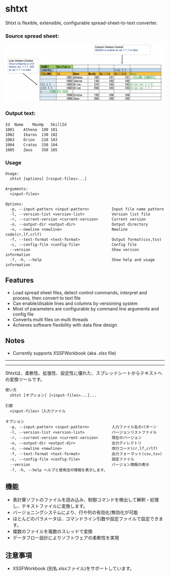 

# shtxt

Shtxt is flexible, extensible, configurable spread-sheet-to-text converter.

### Source spread sheet:

![shtxt-1](docs/images/shtxt-1.png)

### Output text:

```
Id	Name	MaxHp	SkillId
1001	Athena	100	101
1002	Ikaros	130	102
1003	Orion	210	103
1004	Cratos	150	104
1005	Zeus	350	105
```

### Usage

```
Usage:
  shtxt [options] [<input-files>...]

Arguments:
  <input-files>

Options:
  -p, --input-pattern <input-pattern>          Input file name pattern
  -l, --version-list <version-list>            Version list file
  -r, --current-version <current-version>      Current version
  -o, --output-dir <output-dir>                Output directory
  -n, --newline <newline>                      Newline code(cr,lf,crlf)
  -f, --text-format <text-format>              Output format(csv,tsv)
  -c, --config-file <config-file>              Config file
  --version                                    Show version information
  -?, -h, --help                               Show help and usage information
```



## Features

- Load spread sheet files, detect control commands, interpret and process, then convert to text file
- Can enable/disable lines and columns by versioning system
- Most of parameters are configurable by command line arguments and config file
- Converts multi files on multi threads
- Achieves software flexibility with data flow design

## Notes

- Currently supports XSSFWorkbook (aka .xlsx file)




---
---

Shtxtは、柔軟性、拡張性、設定性に優れた、スプレッドシートからテキストへの変換ツールです。

```
使い方
  shtxt [オプション] [<input-files>...]...

引数
  <input-files>（入力ファイル

オプション
  -p, --input-pattern <input-pattern>          入力ファイル名のパターン
  -l, --version-list <version-list>            バージョンリストファイル
  -r, --current-version <current-version>      現在のバージョン
  -o, --output-dir <output-dir>                出力ディレクトリ
  -n, --newline <newline>                      改行コード(cr,lf,crlf)
  -f, --text-format <text-format>              出力フォーマット(csv,tsv)
  -c, --config-file <config-file>              設定ファイル
  --version                                    バージョン情報の表示
  -?, -h, --help ヘルプと使用法の情報を表示します。
```



## 機能

- 表計算ソフトのファイルを読み込み、制御コマンドを検出して解釈・処理し、テキストファイルに変換します。
- バージョニングシステムにより、行や列の有効化/無効化が可能
- ほとんどのパラメータは、コマンドライン引数や設定ファイルで設定できます。
- 複数のファイルを複数のスレッドで変換
- データフロー設計によりソフトウェアの柔軟性を実現

## 注意事項

- XSSFWorkbook (別名.xlsxファイル)をサポートしています。

